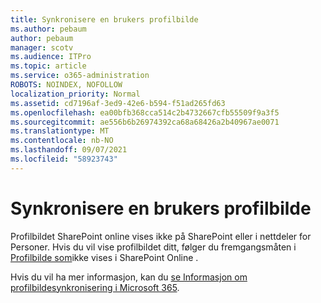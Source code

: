 ```yaml
---
title: Synkronisere en brukers profilbilde
ms.author: pebaum
author: pebaum
manager: scotv
ms.audience: ITPro
ms.topic: article
ms.service: o365-administration
ROBOTS: NOINDEX, NOFOLLOW
localization_priority: Normal
ms.assetid: cd7196af-3ed9-42e6-b594-f51ad265fd63
ms.openlocfilehash: ea00bfb368cca514c2b4732667cfb55509f9a3f5
ms.sourcegitcommit: ae556b6b26974392ca68a68426a2b40967ae0071
ms.translationtype: MT
ms.contentlocale: nb-NO
ms.lasthandoff: 09/07/2021
ms.locfileid: "58923743"
---
```

# <a name="sync-a-users-profile-picture"></a>Synkronisere en brukers profilbilde

Profilbildet SharePoint online vises ikke på SharePoint eller i nettdeler for Personer. Hvis du vil vise profilbildet ditt, følger du fremgangsmåten i [Profilbilde som](https://docs.microsoft.com/sharepoint/troubleshoot/administration/profile-picture-not-showing)ikke vises i SharePoint Online .

Hvis du vil ha mer informasjon, kan du [se Informasjon om profilbildesynkronisering i Microsoft 365](https://support.office.com/article/information-about-profile-picture-synchronization-in-office-365-20594d76-d054-4af4-a660-401133e3d48a).


